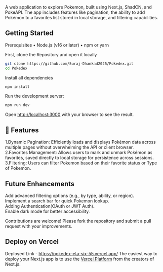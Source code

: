 A web application to explore Pokemon, built using Next.js, ShadCN, and PokeAPI. The app includes features like pagination, the ability to add Pokémon to a favorites list stored in local storage, and filtering capabilities.

## Getting Started
Prerequisites
	•	Node.js (v16 or later)
	•	npm or yarn
 
First, clone the Repository and open it locally 
 ```bash
git clone https://github.com/Suraj-Dhankad2025/Pokedex.git
cd Pokedex
```
Install all dependencies
```bash
npm install
```
Run the development server:
```bash
npm run dev
```
Open [http://localhost:3000](http://localhost:3000) with your browser to see the result.


## 🚀 Features
1.Dynamic Pagination: Efficiently loads and displays Pokémon data across multiple pages without overwhelming the API or client browser.<br>
2.Favorites Management: Allows users to mark and unmark Pokémon as favorites, saved directly to local storage for persistence across sessions.<br>
3.Filtering: Users can filter Pokemon based on their favorite status or Type of Pokemon.<br>
       
## Future Enhancements
  Add advanced filtering options (e.g., by type, ability, or region).<br>
  Implement a search bar for quick Pokemon lookup.<br>
  Adding Authentication(OAuth or JWT Auth).<br>
  Enable dark mode for better accessibility.<br>

Contributions are welcome! Please fork the repository and submit a pull request with your improvements.

## Deploy on Vercel
Deployed Link - https://pokedex-eta-six-55.vercel.app/
The easiest way to deploy your Next.js app is to use the [Vercel Platform](https://vercel.com/new?utm_medium=default-template&filter=next.js&utm_source=create-next-app&utm_campaign=create-next-app-readme) from the creators of Next.js.

